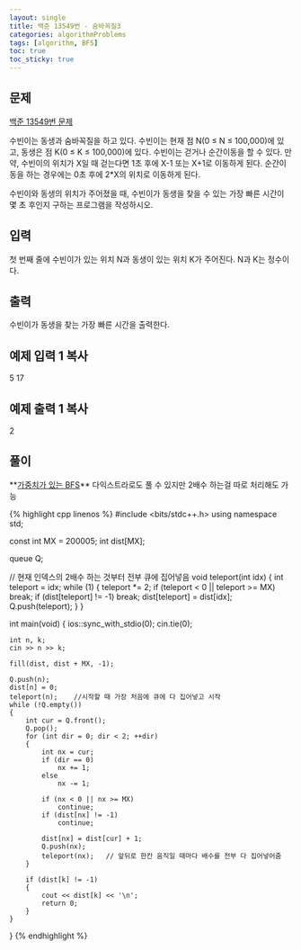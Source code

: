 ```yaml
---
layout: single
title: 백준 13549번 - 숨바꼭질3
categories: algorithmProblems
tags: [algorithm, BFS]
toc: true
toc_sticky: true
---
```


## 문제
[백준 13549번 문제](https://www.acmicpc.net/problem/13549)

수빈이는 동생과 숨바꼭질을 하고 있다. 수빈이는 현재 점 N(0 ≤ N ≤ 100,000)에 있고, 동생은 점 K(0 ≤ K ≤ 100,000)에 있다. 수빈이는 걷거나 순간이동을 할 수 있다. 만약, 수빈이의 위치가 X일 때 걷는다면 1초 후에 X-1 또는 X+1로 이동하게 된다. 순간이동을 하는 경우에는 0초 후에 2\*X의 위치로 이동하게 된다.

수빈이와 동생의 위치가 주어졌을 때, 수빈이가 동생을 찾을 수 있는 가장 빠른 시간이 몇 초 후인지 구하는 프로그램을 작성하시오.

## 입력

첫 번째 줄에 수빈이가 있는 위치 N과 동생이 있는 위치 K가 주어진다. N과 K는 정수이다.

## 출력

수빈이가 동생을 찾는 가장 빠른 시간을 출력한다.

## 예제 입력 1 복사

5 17

## 예제 출력 1 복사

2

## 풀이

<div class="notice--warning" markdown="1">
**<u>가중치가 있는 BFS</u>** 
다익스트라로도 풀 수 있지만 2배수 하는걸 따로 처리해도 가능
</div>

{% highlight cpp linenos %}
#include <bits/stdc++.h>
using namespace std;

const int MX = 200005;
int dist[MX];

queue<int> Q;

// 현재 인덱스의 2배수 하는 것부터 전부 큐에 집어넣음
void teleport(int idx)
{
    int teleport = idx;
    while (1)
    {
        teleport *= 2;
        if (teleport < 0 || teleport >= MX)
            break;
        if (dist[teleport] != -1)
            break;
        dist[teleport] = dist[idx];
        Q.push(teleport);
    }
}

int main(void)
{
    ios::sync_with_stdio(0);
    cin.tie(0);

    int n, k;
    cin >> n >> k;

    fill(dist, dist + MX, -1);

    Q.push(n);
    dist[n] = 0;
    teleport(n);    //시작할 때 가장 처음에 큐에 다 집어넣고 시작
    while (!Q.empty())
    {
        int cur = Q.front();
        Q.pop();
        for (int dir = 0; dir < 2; ++dir)
        {
            int nx = cur;
            if (dir == 0)
                nx += 1;
            else
                nx -= 1;

            if (nx < 0 || nx >= MX)
                continue;
            if (dist[nx] != -1)
                continue;
            
            dist[nx] = dist[cur] + 1;
            Q.push(nx);
            teleport(nx);   // 앞뒤로 한칸 움직일 때마다 배수를 전부 다 집어넣어줌
        }

        if (dist[k] != -1)
        {
            cout << dist[k] << '\n';
            return 0;
        }
    }
}
{% endhighlight %}
